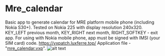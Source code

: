 # Mre_calendar
Basic app to generate calendar for MRE platform mobile phone (including Nokia S30+). Tested on Nokia 225 with display resolution 240x320.
KEY_LEFT previous month, KEY_RIGHT next month, RIGHT_SOFTKEY - exit app. For using with Nokia mobile phone, app must be signed with IMSI (your SIM card) code.
https://vxpatch.luxferre.top/
Application file - "[mre_calendar.vxp](https://github.com/RDZDX/mre_calendar/blob/main/mre_calendar.vxp?raw=true)".
![alt text](https://rdzdx.github.io/mre_calendar/picture.jpg)
